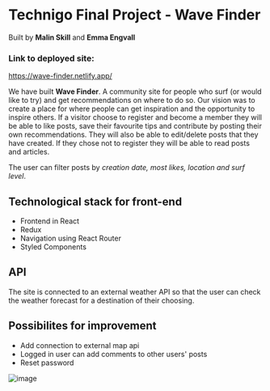 # Technigo Final Project - Wave Finder
Built by **Malin Skill** and **Emma Engvall**

### Link to deployed site:
https://wave-finder.netlify.app/

We have built **Wave Finder**. A community site for people who surf (or would like to try) and get recommendations on where to do so. Our vision was to create a place for where people can get inspiration and the opportunity to inspire others. 
If a visitor choose to register and become a member they will be able to like posts, save their favourite tips and contribute by posting their own recommendations. They will also be able to edit/delete posts that they have created.
If they chose not to register they will be able to read posts and articles.

The user can filter posts by *creation date, most likes, location and surf level*.

##  Technological stack for front-end
- Frontend in React
- Redux
- Navigation using React Router
- Styled Components

##  API
The site is connected to an external weather API so that the user can check the weather forecast for a destination of their choosing.

## Possibilites for improvement
- Add connection to external map api
- Logged in user can add comments to other users' posts
- Reset password

![image](https://github.com/EmmaEngvall/frontend-final-project-technigo/assets/121884747/a230a0ca-dcdf-4f7b-8663-88d0ebf370c1)

